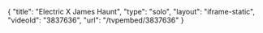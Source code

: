 {
    "title": "Electric X James Haunt",
    "type": "solo",
    "layout": "iframe-static",
    "videoId": "3837636",
    "url": "\/tvpembed\/3837636"
}